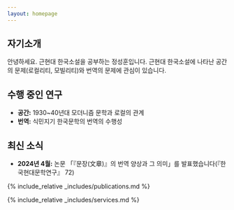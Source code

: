```yaml
---
layout: homepage
---
```


## 자기소개

안녕하세요. 근현대 한국소설을 공부하는 정성훈입니다.
근현대 한국소설에 나타난 공간의 문제(로컬리티, 모빌리티)와 번역의 문제에 관심이 있습니다.

## 수행 중인 연구

- **공간:** 1930~40년대 모더니즘 문학과 로컬의 관계
- **번역:** 식민지기 한국문학의 번역의 수행성

## 최신 소식

- **2024년 4월:** 논문 「『문장(文章)』의 번역 양상과 그 의미」를 발표했습니다(『한국현대문학연구』 72)

{% include_relative _includes/publications.md %}

{% include_relative _includes/services.md %}
